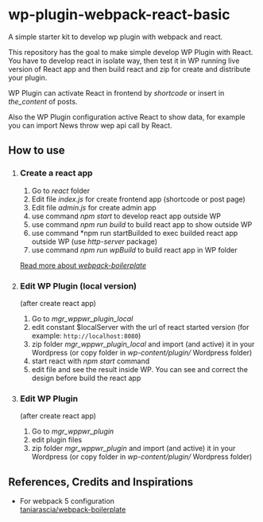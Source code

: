 # wp-plugin-webpack-react-basic
A simple starter kit to develop wp plugin with webpack and react.  

This repository has the goal to make simple develop WP Plugin with React.  
You have to develop react in isolate way, then test it in WP running live version of React app and then build react and zip for create and distribute your plugin.  

WP Plugin can activate React in frontend by *shortcode* or insert in *the_content* of posts.  

Also the WP Plugin configuration active React to show data, for example you can import News throw wep api call by React.  

## How to use

1. ### Create a react app
    1. Go to *react* folder
    2. Edit file *index.js* for create frontend app (shortcode or post page)
    3. Edit file *admin.js* for create admin app
    4. use command *npm start* to develop react app outside WP
    5. use command *npm run build* to build react app to show outside WP
    6. use command *npm run startBuilded to exec builded react app outside WP (use *http-server* package)
    7. use command *npm run wpBuild* to build react app in WP folder

    [Read more about *webpack-boilerplate*](react/README.md)

2. ### Edit WP Plugin (local version)
    (after create react app)
    1. Go to *mgr_wppwr_plugin_local*
    2. edit constant $localServer with the url of react started version (for example: ```http://localhost:8080```)
    3. zip folder *mgr_wppwr_plugin_local* and import (and active) it in your Wordpress (or copy folder in *wp-content/plugin/* Wordpress folder)
    4. start react with *npm start* command
    5. edit file and see the result inside WP. You can see and correct the design before build the react app

3. ### Edit WP Plugin
    (after create react app)
    1. Go to *mgr_wppwr_plugin*
    2. edit plugin files
    3. zip folder *mgr_wppwr_plugin* and import (and active) it in your Wordpress (or copy folder in *wp-content/plugin/* Wordpress folder)

## References, Credits and Inspirations

- For webpack 5 configuration  
[taniarascia/webpack-boilerplate](https://github.com/taniarascia/webpack-boilerplate)


